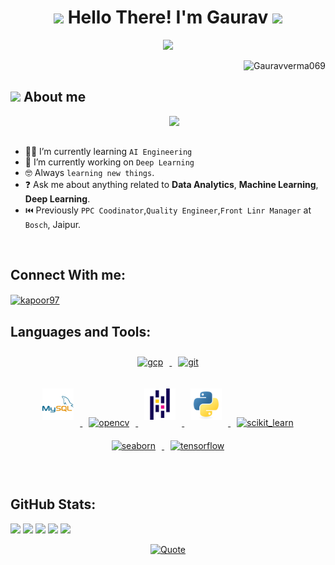 <h1 align="center"><img src="https://media.giphy.com/media/hvRJCLFzcasrR4ia7z/giphy.gif" width="35"> Hello There! I'm Gaurav <img src="https://media.giphy.com/media/hvRJCLFzcasrR4ia7z/giphy.gif" width="35"></h1>

<p align="center">
  <a href="https://github.com/DenverCoder1/readme-typing-svg"><img src="https://readme-typing-svg.herokuapp.com?font=Fira+Code&duration=3000&pause=500&color=ECF77D&width=435&lines=Data+Scientist;AI+Engineer;ML+Engineer;Data+Analyst](https://readme-typing-svg.herokuapp.com?font=Fira+Code&duration=3000&pause=500&color=ECF77D&center=true&vCenter=true&width=435&lines=Data+Scientist;AI+Engineer;ML+Engineer;Data+Analyst"></a>
</p>

<p align="right"> <img src="https://komarev.com/ghpvc/?username=Gauravverma069&label=Profile%20views&color=0e75b6&style=plastic?" alt="Gauravverma069" </p>

	
## <picture><img src = "https://github.com/7oSkaaa/7oSkaaa/blob/main/Images/about_me.gif?raw=true" width = 50px></picture> About me

<picture> <img align="right" src="https://github.com/7oSkaaa/7oSkaaa/blob/main/Images/Right_Side.gif?raw=true" width = 250px></picture>

<br><br>

- :student: I’m currently learning `AI Engineering`
- :telescope: I’m currently working on `Deep Learning`
- :nerd_face: Always `learning new things`.
- :question:  Ask me about anything related to **Data Analytics**, **Machine Learning**, **Deep Learning**.
- ⏮️ Previously `PPC Coodinator`,`Quality Engineer`,`Front Linr Manager` at `Bosch`, Jaipur.
<!---:thinking: I’m currently open for a new `job opportunity`, this is [MY RESUME](http://lnkiy.in/Ahmed_Hossam_Resume).
- :boom: You can visit [MY WEBSITE](https://cutt.ly/Ahmed_Hossam_Website).-->
<br>

## **Connect With me**: 
<div align="left">
<a href="https://www.linkedin.com/in/gaurav-verma-4696bb106" target="blank"><img align="center" src="https://raw.githubusercontent.com/rahuldkjain/github-profile-readme-generator/master/src/images/icons/Social/linked-in-alt.svg" alt="kapoor97" height="30" width="40" /></a>
</div>


<h2 align="left">Languages and Tools:</h2>

<div align="center">
  <p>
 <a href="https://cloud.google.com" target="_blank" rel="noreferrer"> <img style="margin: 10px" src="https://www.vectorlogo.zone/logos/google_cloud/google_cloud-icon.svg" alt="gcp"  height="50"/> </a> 
  <a href="https://git-scm.com/" target="_blank" rel="noreferrer"> <img style="margin: 10px" src="https://www.vectorlogo.zone/logos/git-scm/git-scm-icon.svg" alt="git"  height="50"/> </a> 
</p>
  <a href="https://www.mysql.com/" target="_blank" rel="noreferrer"> <img style="margin: 10px" src="https://raw.githubusercontent.com/devicons/devicon/master/icons/mysql/mysql-original-wordmark.svg" alt="mysql"  height="50"/> </a> 
<a href="https://opencv.org/" target="_blank" rel="noreferrer"> <img style="margin: 10px" src="https://www.vectorlogo.zone/logos/opencv/opencv-icon.svg" alt="opencv"  height="50"/> </a> 
<a href="https://pandas.pydata.org/" target="_blank" rel="noreferrer"> <img style="margin: 10px" src="https://raw.githubusercontent.com/devicons/devicon/2ae2a900d2f041da66e950e4d48052658d850630/icons/pandas/pandas-original.svg" alt="pandas" height="50"/> </a> 
<a href="https://www.python.org" target="_blank" rel="noreferrer"> <img style="margin: 10px" src="https://raw.githubusercontent.com/devicons/devicon/master/icons/python/python-original.svg" alt="python"   height="50"/> </a> 
<a href="https://scikit-learn.org/" target="_blank" rel="noreferrer"> <img style="margin: 10px" src="https://upload.wikimedia.org/wikipedia/commons/0/05/Scikit_learn_logo_small.svg" alt="scikit_learn" height="50"/> </a> 
<a href="https://seaborn.pydata.org/" target="_blank" rel="noreferrer"> <img style="margin: 10px" src="https://seaborn.pydata.org/_images/logo-mark-lightbg.svg" alt="seaborn" height="50"/> </a> 
<a href="https://www.tensorflow.org" target="_blank" rel="noreferrer"> <img style="margin: 10px" src="https://www.vectorlogo.zone/logos/tensorflow/tensorflow-icon.svg" alt="tensorflow" height="50"/> </a>
</div>
<br> <br>



## GitHub Stats:


![](http://github-profile-summary-cards.vercel.app/api/cards/profile-details?username=Gauravverma069&theme=default)
![](http://github-profile-summary-cards.vercel.app/api/cards/repos-per-language?username=Gauravverma069&theme=default)
![](http://github-profile-summary-cards.vercel.app/api/cards/most-commit-language?username=Gauravverma069&theme=default)
![](http://github-profile-summary-cards.vercel.app/api/cards/stats?username=Gauravverma069&theme=default)
![](http://github-profile-summary-cards.vercel.app/api/cards/productive-time?username=Gauravverma069&theme=default&utcOffset=8)

<p align = "center">
	<a href="https://github.com/piyushsuthar/github-readme-quotes"> <img alt = "Quote" src="https://quotes-github-readme.vercel.app/api?type=horizontal&theme=tokyonight&animation=grow_out_in&quoteCategory=programming">
</p>

